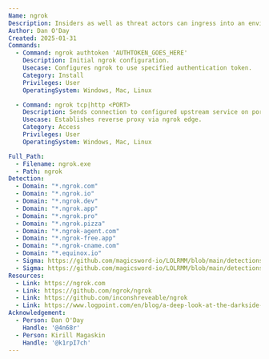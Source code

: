 ```yaml
---
Name: ngrok
Description: Insiders as well as threat actors can ingress into an environment via ngrok, which functions as a reverse proxy. ngrok is no longer open source but the previous source code is still available (linked below).
Author: Dan O'Day
Created: 2025-01-31
Commands:
  - Command: ngrok authtoken 'AUTHTOKEN_GOES_HERE'
    Description: Initial ngrok configuration.
    Usecase: Configures ngrok to use specified authentication token.
    Category: Install
    Privileges: User
    OperatingSystem: Windows, Mac, Linux

  - Command: ngrok tcp|http <PORT>
    Description: Sends connection to configured upstream service on port.
    Usecase: Establishes reverse proxy via ngrok edge.
    Category: Access
    Privileges: User
    OperatingSystem: Windows, Mac, Linux

Full_Path:
  - Filename: ngrok.exe
  - Path: ngrok
Detection:
  - Domain: "*.ngrok.com"
  - Domain: "*.ngrok.io"
  - Domain: "*.ngrok.dev"
  - Domain: "*.ngrok.app"
  - Domain: "*.ngrok.pro"
  - Domain: "*.ngrok.pizza"
  - Domain: "*.ngrok-agent.com"
  - Domain: "*.ngrok-free.app"
  - Domain: "*.ngrok-cname.com"
  - Domain: "*.equinox.io"
  - Sigma: https://github.com/magicsword-io/LOLRMM/blob/main/detections/sigma/ngrok_network_sigma.yml
  - Sigma: https://github.com/magicsword-io/LOLRMM/blob/main/detections/sigma/ngrok_processes_sigma.yml
Resources:
  - Link: https://ngrok.com
  - Link: https://github.com/ngrok/ngrok
  - Link: https://github.com/inconshreveable/ngrok
  - Link: https://www.logpoint.com/en/blog/a-deep-look-at-the-darkside-ransomware-operators-and-their-affiliates/
Acknowledgement:
  - Person: Dan O'Day
    Handle: '@4n68r'
  - Person: Kirill Magaskin
    Handle: '@k1rpI7ch'
---
```


